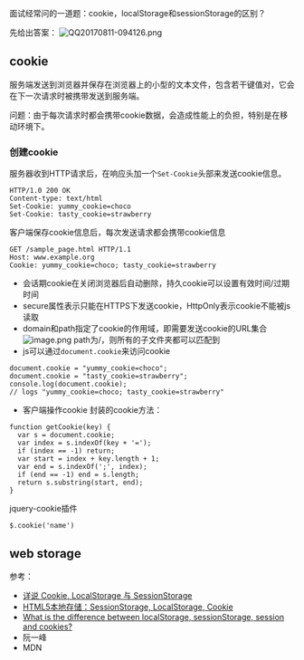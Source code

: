 面试经常问的一道题：cookie，localStorage和sessionStorage的区别？

先给出答案：
![QQ20170811-094126.png](http://upload-images.jianshu.io/upload_images/4952363-0eb4bb7c8bc4ba53.png?imageMogr2/auto-orient/strip%7CimageView2/2/w/1240)

## cookie
服务端发送到浏览器并保存在浏览器上的小型的文本文件，包含若干键值对，它会在下一次请求时被携带发送到服务端。

问题：由于每次请求时都会携带cookie数据，会造成性能上的负担，特别是在移动环境下。

### 创建cookie
服务器收到HTTP请求后，在响应头加一个`Set-Cookie`头部来发送cookie信息。
```
HTTP/1.0 200 OK
Content-type: text/html
Set-Cookie: yummy_cookie=choco
Set-Cookie: tasty_cookie=strawberry
```
客户端保存cookie信息后，每次发送请求都会携带cookie信息
```
GET /sample_page.html HTTP/1.1
Host: www.example.org
Cookie: yummy_cookie=choco; tasty_cookie=strawberry
```
- 会话期cookie在关闭浏览器后自动删除，持久cookie可以设置有效时间/过期时间
- secure属性表示只能在HTTPS下发送cookie，HttpOnly表示cookie不能被js读取
- domain和path指定了cookie的作用域，即需要发送cookie的URL集合
![image.png](http://upload-images.jianshu.io/upload_images/4952363-5f5e0b977f9f5bb2.png?imageMogr2/auto-orient/strip%7CimageView2/2/w/1240)
path为/，则所有的子文件夹都可以匹配到
- js可以通过`document.cookie`来访问cookie
```
document.cookie = "yummy_cookie=choco"; 
document.cookie = "tasty_cookie=strawberry"; 
console.log(document.cookie); 
// logs "yummy_cookie=choco; tasty_cookie=strawberry"
```
- 客户端操作cookie
封装的cookie方法：
```
function getCookie(key) {
  var s = document.cookie;
  var index = s.indexOf(key + '=');
  if (index == -1) return;
  var start = index + key.length + 1;
  var end = s.indexOf(';', index);
  if (end == -1) end = s.length;
  return s.substring(start, end);
}
```
jquery-cookie插件
```
$.cookie('name')
```

## web storage


参考：
- [详说 Cookie, LocalStorage 与 SessionStorage](http://jerryzou.com/posts/cookie-and-web-storage/)
- [HTML5本地存储：SessionStorage, LocalStorage, Cookie](http://harttle.com/2015/08/16/localstorage-sessionstorage-cookie.html)
- [What is the difference between localStorage, sessionStorage, session and cookies?](https://stackoverflow.com/questions/19867599/what-is-the-difference-between-localstorage-sessionstorage-session-and-cookies)
- 阮一峰
- MDN
